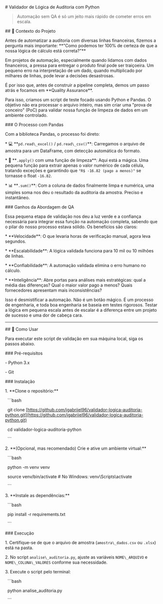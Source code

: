 \# Validador de Lógica de Auditoria com Python



> Automação sem QA é só um jeito mais rápido de cometer erros em escala.



\## 📝 Contexto do Projeto



Antes de automatizar a auditoria com diversas linhas financeiras, fizemos a pergunta mais importante: \*\*"Como podemos ter 100% de certeza de que a nossa lógica de cálculo está correta?"\*\*



Em projetos de automação, especialmente quando lidamos com dados financeiros, a pressa para entregar o produto final pode ser traiçoeira. Um pequeno erro na interpretação de um dado, quando multiplicado por milhares de linhas, pode levar a decisões desastrosas.



É por isso que, antes de construir a pipeline completa, demos um passo atrás e focamos em \*\*Quality Assurance\*\*.



Para isso, criamos um script de teste focado usando Python e Pandas. O objetivo não era processar o arquivo inteiro, mas sim criar uma "prova de conceiro" (PoC) para validar nossa função de limpeza de dados em um ambiente controlado.



\### O Processo com Pandas



Com a biblioteca Pandas, o processo foi direto:



\* 💻 \*\*`pd.read\_excel()` / `pd.read\_csv()`\*\*: Carregamos o arquivo de amostra para um DataFrame, com detecção automática do formato.

\* 🔧 \*\*`.apply()` com uma função de limpeza\*\*: Aqui está a mágica. Uma pequena função para extrair apenas o valor numérico de cada célula, tratando exceções e garantindo que `"R$ -16.82 (pago a menos)"` se tornasse o float `-16.82`.

\* 📊 \*\*`.sum()`\*\*: Com a coluna de dados finalmente limpa e numérica, uma simples soma nos deu o resultado da auditoria da amostra. Preciso e instantâneo.



\### Ganhos da Abordagem de QA



Essa pequena etapa de validação nos deu a luz verde e a confiança necessária para integrar essa função na automação completa, sabendo que o pilar do nosso processo estava sólido. Os benefícios são claros:



\* \*\*Velocidade\*\*: O que levaria horas de verificação manual, agora leva segundos.

\* \*\*Escalabilidade\*\*: A lógica validada funciona para 10 mil ou 10 milhões de linhas.

\* \*\*Confiabilidade\*\*: A automação validada elimina o erro humano no cálculo.

\* \*\*Inteligência\*\*: Abre portas para análises mais estratégicas: qual a média das diferenças? Qual o maior valor pago a menos? Quais fornecedores apresentam mais inconsistências?



Isso é desmistificar a automação. Não é um botão mágico. É um processo de engenharia, e toda boa engenharia se baseia em testes rigorosos. Testar a lógica em pequena escala antes de escalar é a diferença entre um projeto de sucesso e uma dor de cabeça cara.



---



\## 🚀 Como Usar



Para executar este script de validação em sua máquina local, siga os passos abaixo.



\### Pré-requisitos

\- Python 3.x

\- Git



\### Instalação



1\.  \*\*Clone o repositório:\*\*

&nbsp;   ```bash

&nbsp;   git clone \[https://github.com/jgabriiel96/validador-logica-auditoria-python.git](https://github.com/jgabriiel96/validador-logica-auditoria-python.git)

&nbsp;   cd validador-logica-auditoria-python

&nbsp;   ```



2\.  \*\*(Opcional, mas recomendado) Crie e ative um ambiente virtual:\*\*

&nbsp;   ```bash

&nbsp;   python -m venv venv

&nbsp;   source venv/bin/activate  # No Windows: venv\\Scripts\\activate

&nbsp;   ```



3\.  \*\*Instale as dependências:\*\*

&nbsp;   ```bash

&nbsp;   pip install -r requirements.txt

&nbsp;   ```



\### Execução



1\.  Certifique-se de que o arquivo de amostra (`amostra\_dados.csv` ou `.xlsx`) está na pasta.

2\.  No script `analise\_auditoria.py`, ajuste as variáveis `NOME\_ARQUIVO` e `NOME\_COLUNA\_VALORES` conforme sua necessidade.

3\.  Execute o script pelo terminal:

&nbsp;   ```bash

&nbsp;   python analise\_auditoria.py

&nbsp;   ```


